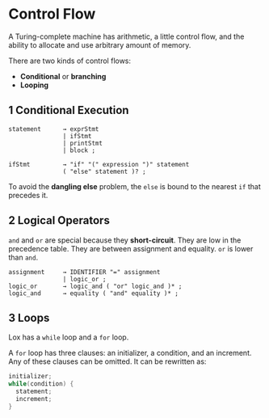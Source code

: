 # Control Flow

A Turing-complete machine has arithmetic, a little control flow, and the ability to allocate and use arbitrary amount of memory.

There are two kinds of control flows:

- **Conditional** or **branching**
- **Looping**

## 1 Conditional Execution

```text
statement      → exprStmt
               | ifStmt
               | printStmt
               | block ;

ifStmt         → "if" "(" expression ")" statement
               ( "else" statement )? ;
```

To avoid the **dangling else** problem, the `else` is bound to the nearest `if` that precedes it.

## 2 Logical Operators

`and` and `or` are special because they **short-circuit**. They are low in the precedence table. They are between assignment and equality. `or` is lower than `and`.

```text
assignment     → IDENTIFIER "=" assignment
               | logic_or ;
logic_or       → logic_and ( "or" logic_and )* ;
logic_and      → equality ( "and" equality )* ;
```

## 3 Loops

Lox has a `while` loop and a `for` loop.

A `for` loop has three clauses: an initializer, a condition, and an increment. Any of these clauses can be omitted. It can be rewritten as:

```java
initializer;
while(condition) {
  statement;
  increment;
}
```
